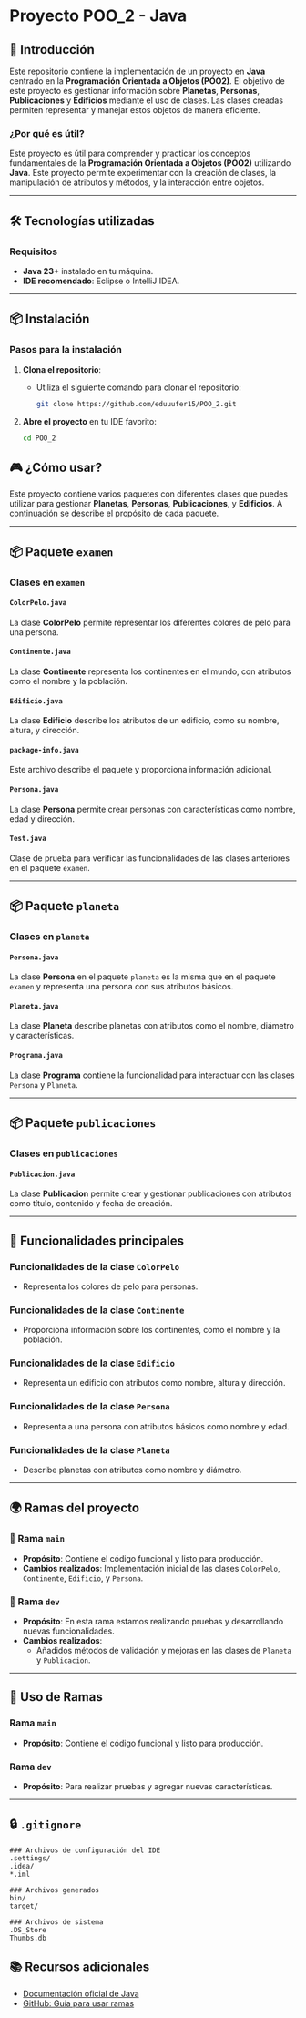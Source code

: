 # Proyecto POO_2 - Java

## 🚀 Introducción

Este repositorio contiene la implementación de un proyecto en **Java** centrado en la **Programación Orientada a Objetos (POO2)**. El objetivo de este proyecto es gestionar información sobre **Planetas**, **Personas**, **Publicaciones** y **Edificios** mediante el uso de clases. Las clases creadas permiten representar y manejar estos objetos de manera eficiente.

### ¿Por qué es útil?

Este proyecto es útil para comprender y practicar los conceptos fundamentales de la **Programación Orientada a Objetos (POO2)** utilizando **Java**. Este proyecto permite experimentar con la creación de clases, la manipulación de atributos y métodos, y la interacción entre objetos.

---

## 🛠️ Tecnologías utilizadas

### Requisitos

- **Java 23+** instalado en tu máquina.
- **IDE recomendado**: Eclipse o IntelliJ IDEA.

---

## 📦 Instalación

### Pasos para la instalación

1. **Clona el repositorio**:
   - Utiliza el siguiente comando para clonar el repositorio:
     ```bash
     git clone https://github.com/eduuufer15/POO_2.git
     ```

2. **Abre el proyecto** en tu IDE favorito:
   ```bash
   cd POO_2

## 🎮 ¿Cómo usar?

Este proyecto contiene varios paquetes con diferentes clases que puedes utilizar para gestionar **Planetas**, **Personas**, **Publicaciones**, y **Edificios**. A continuación se describe el propósito de cada paquete.

---

## 📦 Paquete `examen`

### Clases en `examen`

#### `ColorPelo.java`
La clase **ColorPelo** permite representar los diferentes colores de pelo para una persona.

#### `Continente.java`
La clase **Continente** representa los continentes en el mundo, con atributos como el nombre y la población.

#### `Edificio.java`
La clase **Edificio** describe los atributos de un edificio, como su nombre, altura, y dirección.

#### `package-info.java`
Este archivo describe el paquete y proporciona información adicional.

#### `Persona.java`
La clase **Persona** permite crear personas con características como nombre, edad y dirección.

#### `Test.java`
Clase de prueba para verificar las funcionalidades de las clases anteriores en el paquete `examen`.

---

## 📦 Paquete `planeta`

### Clases en `planeta`

#### `Persona.java`
La clase **Persona** en el paquete `planeta` es la misma que en el paquete `examen` y representa una persona con sus atributos básicos.

#### `Planeta.java`
La clase **Planeta** describe planetas con atributos como el nombre, diámetro y características.

#### `Programa.java`
La clase **Programa** contiene la funcionalidad para interactuar con las clases `Persona` y `Planeta`.

---

## 📦 Paquete `publicaciones`

### Clases en `publicaciones`

#### `Publicacion.java`
La clase **Publicacion** permite crear y gestionar publicaciones con atributos como título, contenido y fecha de creación.

---

## 🌱 Funcionalidades principales

### Funcionalidades de la clase `ColorPelo`
- Representa los colores de pelo para personas.

### Funcionalidades de la clase `Continente`
- Proporciona información sobre los continentes, como el nombre y la población.

### Funcionalidades de la clase `Edificio`
- Representa un edificio con atributos como nombre, altura y dirección.

### Funcionalidades de la clase `Persona`
- Representa a una persona con atributos básicos como nombre y edad.

### Funcionalidades de la clase `Planeta`
- Describe planetas con atributos como nombre y diámetro.

---

## 🌍 Ramas del proyecto

### 🧪 Rama `main`
- **Propósito**: Contiene el código funcional y listo para producción.
- **Cambios realizados**: Implementación inicial de las clases `ColorPelo`, `Continente`, `Edificio`, y `Persona`.

### 🔧 Rama `dev`
- **Propósito**: En esta rama estamos realizando pruebas y desarrollando nuevas funcionalidades.
- **Cambios realizados**:
    - Añadidos métodos de validación y mejoras en las clases de `Planeta` y `Publicacion`.

---

## 🚀 Uso de Ramas

### Rama `main`
- **Propósito**: Contiene el código funcional y listo para producción.

### Rama `dev`
- **Propósito**: Para realizar pruebas y agregar nuevas características.

---

## 🔒 `.gitignore`

```gitignore
### Archivos de configuración del IDE
.settings/
.idea/
*.iml

### Archivos generados
bin/
target/

### Archivos de sistema
.DS_Store
Thumbs.db
```
## 📚 Recursos adicionales
- [Documentación oficial de Java](https://docs.oracle.com/en/java/javase/)
- [GitHub: Guía para usar ramas](https://guides.github.com/introduction/flow/)


